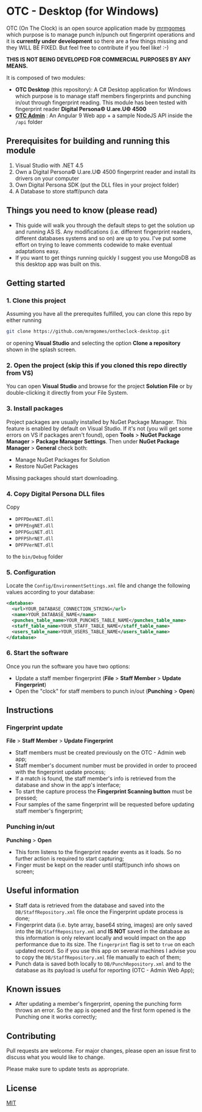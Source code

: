 # OTC - Desktop (for Windows)

OTC (On The Clock) is an open source application made by [mrmgomes](https://github.com/mrmgomes) which purpose is to manage punch in/punch out fingerprint operations and it is __currently under development__ so there are a few things missing and they WILL BE FIXED. But feel free to contribute if you feel like! :-)
 
__THIS IS NOT BEING DEVELOPED FOR COMMERCIAL PURPOSES BY ANY MEANS.__

It is composed of two modules:
* __OTC Desktop__ (this repository): A C# Desktop application for Windows which purpose is to manage staff members fingerprints and punching in/out through fingerprint reading. This module has been tested with fingerprint reader __Digital Persona© U.are.U© 4500__ 
* __[OTC Admin](https://github.com/mrmgomes/ontheclock-admin)__ : An Angular 9 Web app + a sample NodeJS API inside the `/api` folder

## Prerequisites for building and running this module
1. Visual Studio with .NET 4.5
2. Own a Digital Persona© U.are.U© 4500 fingerprint reader and install its drivers on your computer
3. Own Digital Persona SDK (put the DLL files in your project folder)
4. A Database to store staff/punch data

## Things you need to know (please read)
* This guide will walk you through the default steps to get the solution up and running AS IS. Any modifications (i.e. different fingerprint readers, different databases systems and so on) are up to you. I've put some effort on trying to leave comments codewide to make eventual adaptations easy.
* If you want to get things running quickly I suggest you use MongoDB as this desktop app was built on this.

## Getting started

### 1. Clone this project
Assuming you have all the prerequites fulfilled, you can clone this repo by either running

```bash
git clone https://github.com/mrmgomes/ontheclock-desktop.git
```
or opening __Visual Studio__ and selecting the option __Clone a repository__ shown in the splash screen.
### 2. Open the project (skip this if you cloned this repo directly from VS)
You can open __Visual Studio__ and browse for the project __Solution File__ or by double-clicking it directly from your File System.
### 3. Install packages
Project packages are usually installed by NuGet Package Manager. This feature is enabled by default on Visual Studio. If it's not (you will get some errors on VS if packages aren't found), open __Tools__ > __NuGet Package Manager__ > __Package Manager Settings__. Then under __NuGet Package Manager__ > __General__ check both:
* Manage NuGet Packages for Solution
* Restore NuGet Packages

Missing packages should start downloading.

### 4. Copy Digital Persona DLL files
Copy
* `DPFPDevNET.dll`
* `DPFPEngNET.dll`
* `DPFPGuiNET.dll`
* `DPFPShrNET.dll`
* `DPFPVerNET.dll`

to the `bin/Debug` folder

### 5. Configuration
Locate the `Config/EnvironmentSettings.xml` file and change the following values according to your database:
```xml
<database>
  <url>YOUR_DATABASE_CONNECTION_STRING</url>
  <name>YOUR_DATABASE_NAME</name>
  <punches_table_name>YOUR_PUNCHES_TABLE_NAME</punches_table_name>
  <staff_table_name>YOUR_STAFF_TABLE_NAME</staff_table_name>
  <users_table_name>YOUR_USERS_TABLE_NAME</users_table_name>
</database>
```

### 6. Start the software
Once you run the software you have two options:
* Update a staff member fingerprint (__File__ > __Staff Member__ > __Update Fingerprint__)
* Open the "clock" for staff members to punch in/out (__Punching__ > __Open__)

## Instructions
### Fingerprint update
__File__ > __Staff Member__ > __Update Fingerprint__
- Staff members must be created previously on the OTC - Admin web app;
- Staff member's document number must be provided in order to proceed with the fingerprint update process;
- If a match is found, the staff member's info is retrieved from the database and show in the app's interface;
- To start the capture process the __Fingerprint Scanning button__ must be pressed;
- Four samples of the same fingerprint will be requested before updating staff member's fingerprint;

### Punching in/out
__Punching__ > __Open__
- This form listens to the fingerprint reader events as it loads. So no further action is required to start capturing;
- Finger must be kept on the reader until staff/punch info shows on screen;

## Useful information
- Staff data is retrieved from the database and saved into the `DB/StaffRepository.xml` file once the Fingerprint update process is done;
- Fingerprint data (i.e. byte array, base64 string, images) are only saved into the `DB/StaffRepository.xml` and __IS NOT__ saved in the database as this information is only relevant locally and would impact on the app performance due to its size. The `fingerprint` flag is set to `true` on each updated record. So if you use this app on several machines I advise you to copy the `DB/StaffRepository.xml` file manually to each of them;
- Punch data is saved both locally to `DB/PunchRepository.xml` and to the database as its payload is useful for reporting (OTC - Admin Web App);

## Known issues
- After updating a member's fingerprint, opening the punching form throws an error. So the app is opened and the first form opened is the Punching one it works correctly;

## Contributing
Pull requests are welcome. For major changes, please open an issue first to discuss what you would like to change.

Please make sure to update tests as appropriate.

## License
[MIT](https://choosealicense.com/licenses/mit/)
